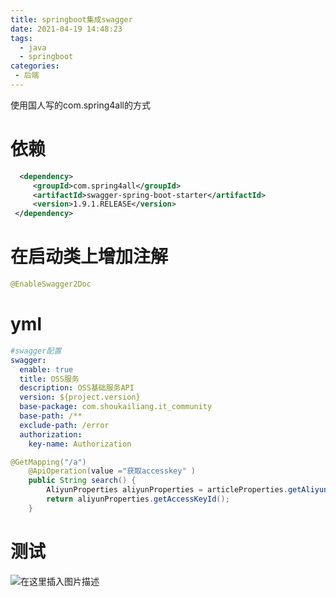 ```yaml
---
title: springboot集成swagger
date: 2021-04-19 14:48:23
tags: 
  - java
  - springboot
categories:
 - 后端
---
```

使用国人写的com.spring4all的方式
# 依赖
```xml
  <dependency>
     <groupId>com.spring4all</groupId>
     <artifactId>swagger-spring-boot-starter</artifactId>
     <version>1.9.1.RELEASE</version>
 </dependency>
```
# 在启动类上增加注解
```java
@EnableSwagger2Doc
```
# yml
```yml
#swagger配置
swagger:
  enable: true
  title: OSS服务
  description: OSS基础服务API
  version: ${project.version}
  base-package: com.shoukailiang.it_community
  base-path: /**
  exclude-path: /error
  authorization:
    key-name: Authorization
```

```java
@GetMapping("/a")
    @ApiOperation(value ="获取accesskey" )
    public String search() {
        AliyunProperties aliyunProperties = articleProperties.getAliyun();
        return aliyunProperties.getAccessKeyId();
    }
```
# 测试
![在这里插入图片描述](https://shoukailiang-blog.oss-cn-hangzhou.aliyuncs.com/article/202211282216622.png)
